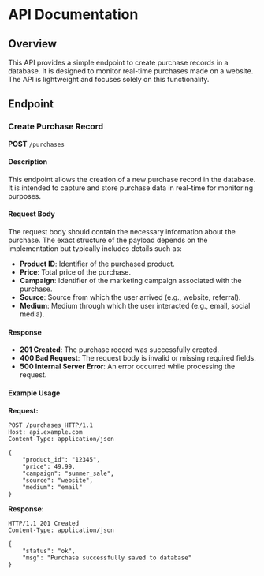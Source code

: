 # API Documentation

## Overview

This API provides a simple endpoint to create purchase records in a database. It is designed to monitor real-time purchases made on a website. The API is lightweight and focuses solely on this functionality.

## Endpoint

### Create Purchase Record

**POST** `/purchases`

#### Description

This endpoint allows the creation of a new purchase record in the database. It is intended to capture and store purchase data in real-time for monitoring purposes.

#### Request Body

The request body should contain the necessary information about the purchase. The exact structure of the payload depends on the implementation but typically includes details such as:

- **Product ID**: Identifier of the purchased product.
- **Price**: Total price of the purchase.
- **Campaign**: Identifier of the marketing campaign associated with the purchase.
- **Source**: Source from which the user arrived (e.g., website, referral).
- **Medium**: Medium through which the user interacted (e.g., email, social media).

#### Response

- **201 Created**: The purchase record was successfully created.
- **400 Bad Request**: The request body is invalid or missing required fields.
- **500 Internal Server Error**: An error occurred while processing the request.

#### Example Usage

**Request:**

```http
POST /purchases HTTP/1.1
Host: api.example.com
Content-Type: application/json

{
    "product_id": "12345",
    "price": 49.99,
    "campaign": "summer_sale",
    "source": "website",
    "medium": "email"
}
```

**Response:**

```http
HTTP/1.1 201 Created
Content-Type: application/json

{
    "status": "ok",
    "msg": "Purchase successfully saved to database"
}
```

